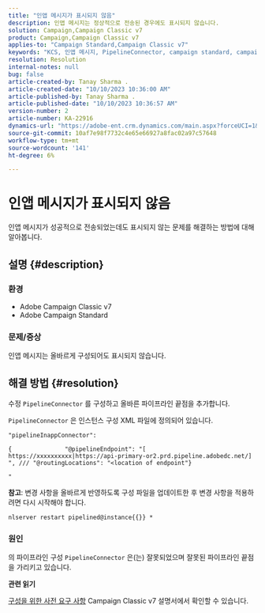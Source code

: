 ```yaml
---
title: "인앱 메시지가 표시되지 않음"
description: 인앱 메시지는 정상적으로 전송된 경우에도 표시되지 않습니다.
solution: Campaign,Campaign Classic v7
product: Campaign,Campaign Classic v7
applies-to: "Campaign Standard,Campaign Classic v7"
keywords: "KCS, 인앱 메시지, PipelineConnector, campaign standard, campaign classic, 표시되지 않음"
resolution: Resolution
internal-notes: null
bug: false
article-created-by: Tanay Sharma .
article-created-date: "10/10/2023 10:36:00 AM"
article-published-by: Tanay Sharma .
article-published-date: "10/10/2023 10:36:57 AM"
version-number: 2
article-number: KA-22916
dynamics-url: "https://adobe-ent.crm.dynamics.com/main.aspx?forceUCI=1&pagetype=entityrecord&etn=knowledgearticle&id=e9409bc8-5867-ee11-9ae7-6045bd0063aa"
source-git-commit: 10af7e98f7732c4e65e66927a8fac02a97c57648
workflow-type: tm+mt
source-wordcount: '141'
ht-degree: 6%

---
```


# 인앱 메시지가 표시되지 않음


인앱 메시지가 성공적으로 전송되었는데도 표시되지 않는 문제를 해결하는 방법에 대해 알아봅니다.

## 설명 {#description}


### 환경

- Adobe Campaign Classic v7
- Adobe Campaign Standard




### 문제/증상

인앱 메시지는 올바르게 구성되어도 표시되지 않습니다.


## 해결 방법 {#resolution}


수정 `PipelineConnector` 를 구성하고 올바른 파이프라인 끝점을 추가합니다.

`PipelineConnector` 은 인스턴스 구성 XML 파일에 정의되어 있습니다.




```
"pipelineInappConnector":

{               "@pipelineEndpoint": "[ https://xxxxxxxxxx|https://api-primary-or2.prd.pipeline.adobedc.net/] ", /// "@routingLocations": "<location of endpoint"}

"
```




<b>참고</b>: 변경 사항을 올바르게 반영하도록 구성 파일을 업데이트한 후 변경 사항을 적용하려면 다시 시작해야 합니다.

`nlserver restart pipelined@instance{{}} *`



### 원인

의 파이프라인 구성 `PipelineConnector` 은(는) 잘못되었으며 잘못된 파이프라인 끝점을 가리키고 있습니다.



<b>관련 읽기</b>

[구성을 위한 사전 요구 사항](https://experienceleague.adobe.com/docs/campaign-classic/using/integrating-with-adobe-experience-cloud/experience-triggers/configuring-pipeline.html#prerequisites) Campaign Classic v7 설명서에서 확인할 수 있습니다.
